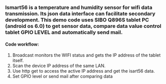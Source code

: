 ###  Ismart56 is a temperature and humidity sensor for wifi data transmission. Its json data interface can facilitate secondary development. This demo code uses SIBO Q896S tablet PC (android os 6.0) to get sensor data, compare data value control tablet GPIO LEVEL and automatically send mail.
#### Code workflow:
1. Broadcast monitors the WIFI status and gets the IP address of the tablet itself.
2. Scan the device IP address of the same LAN.
3. Use http get to access the active IP address and get the isart56 data.
4. Set GPIO level or send mail after comparing data
